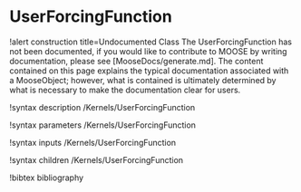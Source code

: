 <!-- MOOSE Documentation Stub: Remove this when content is added. -->

# UserForcingFunction

!alert construction title=Undocumented Class
The UserForcingFunction has not been documented, if you would like to contribute to MOOSE by
writing documentation, please see [MooseDocs/generate.md]. The content contained on this page explains
the typical documentation associated with a MooseObject; however, what is contained is ultimately
determined by what is necessary to make the documentation clear for users.

!syntax description /Kernels/UserForcingFunction

!syntax parameters /Kernels/UserForcingFunction

!syntax inputs /Kernels/UserForcingFunction

!syntax children /Kernels/UserForcingFunction

!bibtex bibliography

